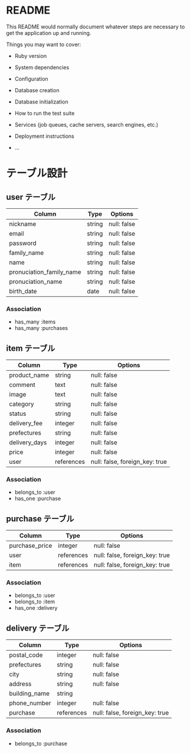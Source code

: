 # README

This README would normally document whatever steps are necessary to get the
application up and running.

Things you may want to cover:

* Ruby version

* System dependencies

* Configuration

* Database creation

* Database initialization

* How to run the test suite

* Services (job queues, cache servers, search engines, etc.)

* Deployment instructions

* ...

# テーブル設計

## user テーブル

| Column                      | Type       | Options                        |
| --------------------------- | ---------- | ------------------------------ |
| nickname                    | string     | null: false                    |
| email                       | string     | null: false                    |
| password                    | string     | null: false                    |
| family_name                 | string     | null: false                    |
| name                        | string     | null: false                    |
| pronuciation_family_name    | string     | null: false                    |
| pronuciation_name           | string     | null: false                    |
| birth_date                  | date       | null: false                    |

### Association

- has_many :items
- has_many :purchases

## item テーブル

| Column                      | Type       | Options                        |
| --------------------------- | ---------- | ------------------------------ |
| product_name                | string     | null: false                    |
| comment                     | text       | null: false                    |
| image                       | text       | null: false                    |
| category                    | string     | null: false                    |
| status                      | string     | null: false                    |
| delivery_fee                | integer    | null: false                    |
| prefectures                 | string     | null: false                    |
| delivery_days               | integer    | null: false                    |
| price                       | integer    | null: false                    |
| user                        | references | null: false, foreign_key: true |

### Association

- belongs_to :user
- has_one    :purchase

## purchase テーブル

| Column                     | Type       | Options                        |
| -------------------------- | ---------- | ------------------------------ |
| purchase_price             | integer    | null: false                    |
| user                       | references | null: false, foreign_key: true |
| item                       | references | null: false, foreign_key: true |

### Association

- belongs_to :user
- belongs_to :item
- has_one    :delivery

## delivery テーブル

| Column                     | Type       | Options                        |
| -------------------------- | ---------- | ------------------------------ |
| postal_code                | integer    | null: false                    |
| prefectures                | string     | null: false                    |
| city                       | string     | null: false                    |
| address                    | string     | null: false                    |
| building_name              | string     |                                |
| phone_number               | integer    | null: false                    |
| purchase                   | references | null: false, foreign_key: true |

### Association

- belongs_to :purchase